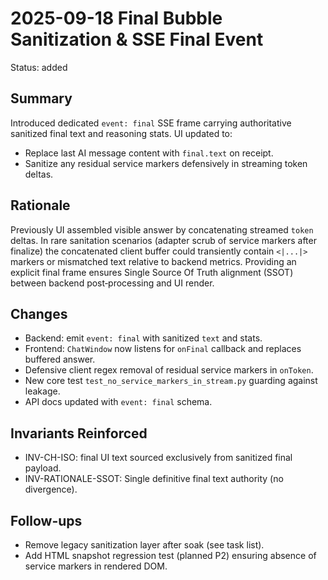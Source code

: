 # 2025-09-18 Final Bubble Sanitization & SSE Final Event

Status: added

## Summary

Introduced dedicated `event: final` SSE frame carrying authoritative sanitized final text and reasoning stats. UI updated to:

- Replace last AI message content with `final.text` on receipt.
- Sanitize any residual service markers defensively in streaming token deltas.

## Rationale

Previously UI assembled visible answer by concatenating streamed `token` deltas. In rare sanitation scenarios (adapter scrub of service markers after finalize) the concatenated client buffer could transiently contain `<|...|>` markers or mismatched text relative to backend metrics. Providing an explicit final frame ensures Single Source Of Truth alignment (SSOT) between backend post‑processing and UI render.

## Changes

- Backend: emit `event: final` with sanitized `text` and stats.
- Frontend: `ChatWindow` now listens for `onFinal` callback and replaces buffered answer.
- Defensive client regex removal of residual service markers in `onToken`.
- New core test `test_no_service_markers_in_stream.py` guarding against leakage.
- API docs updated with `event: final` schema.

## Invariants Reinforced

- INV-CH-ISO: final UI text sourced exclusively from sanitized final payload.
- INV-RATIONALE-SSOT: Single definitive final text authority (no divergence).

## Follow-ups

- Remove legacy sanitization layer after soak (see task list).
- Add HTML snapshot regression test (planned P2) ensuring absence of service markers in rendered DOM.
